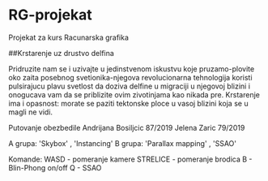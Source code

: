 # RG-projekat
Projekat za kurs Racunarska grafika 

##Krstarenje uz drustvo delfina

Pridruzite nam se i uzivajte u jedinstvenom iskustvu koje pruzamo-plovite oko zaita posebnog svetionika-njegova revolucionarna tehnologija koristi pulsirajucu plavu svetlost da doziva delfine u migraciji u njegovoj blizini i onogucava vam da se priblizite ovim zivotinjama kao nikada pre. Krstarenje ima i opasnost: morate se paziti tektonske ploce u vasoj blizini koja se u magli ne vidi.

Putovanje obezbedile
Andrijana Bosiljcic 87/2019 
Jelena Zaric 79/2019

A grupa: 'Skybox' , 'Instancing'
B grupa: 'Parallax mapping' , 'SSAO'

Komande: 
WASD - pomeranje kamere
STRELICE - pomeranje brodica
B - Blin-Phong on/off
Q - SSAO
